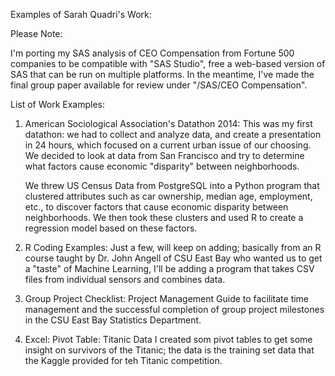 Examples of Sarah Quadri's Work:

Please Note: 

I'm porting my SAS analysis of CEO Compensation from Fortune 500 companies to be compatible with "SAS Studio", free a web-based version of SAS that can be run on multiple platforms.  In the meantime, I've made the final group paper available for review under "/SAS/CEO Compensation". 

List of Work Examples:

1. American Sociological Association's Datathon 2014:
   This was my first datathon: we had to collect and analyze data, and create a presentation in 24 hours, which focused on a       current urban issue of our choosing.  We decided to look at data from San Francisco and try to determine what factors
   cause economic "disparity" between neighborhoods. 

   We threw US Census Data from PostgreSQL into a Python program that clustered attributes such as car ownership, median age,      employment, etc., to discover factors that cause economic disparity between neighborhoods.  We then took these clusters and 
   used R to create a regression model based on these factors.
   
2. R Coding Examples:
   Just a few, will keep on adding; basically from an R course taught by Dr. John Angell of CSU East Bay who wanted us to get
   a "taste" of Machine Learning,  I'll be adding a program that takes CSV files from individual sensors and combines data.

3.	Group Project Checklist: 
   Project Management Guide to facilitate time management and the successful completion of group project milestones 
   in the CSU East Bay Statistics Department.

4. Excel: 
   Pivot Table: Titanic Data  I created som pivot tables to get some insight on survivors of the Titanic; the data is the          training set data that the Kaggle provided for teh Titanic competition.
